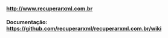 
#### http://www.recuperarxml.com.br

#### Documentação: https://github.com/recuperarxml/recuperarxml.com.br/wiki
